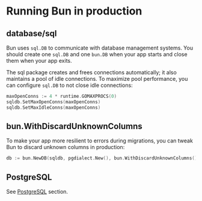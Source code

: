 # Running Bun in production

## database/sql

Bun uses `sql.DB` to communicate with database management systems. You should create one `sql.DB`
and one `bun.DB` when your app starts and close them when your app exits.

The sql package creates and frees connections automatically; it also maintains a pool of idle
connections. To maximize pool performance, you can configure `sql.DB` to not close idle connections:

```go
maxOpenConns := 4 * runtime.GOMAXPROCS(0)
sqldb.SetMaxOpenConns(maxOpenConns)
sqldb.SetMaxIdleConns(maxOpenConns)
```

## bun.WithDiscardUnknownColumns

To make your app more resilient to errors during migrations, you can tweak Bun to discard unknown
columns in production:

```go
db := bun.NewDB(sqldb, pgdialect.New(), bun.WithDiscardUnknownColumns())
```

## PostgreSQL

See [PostgreSQL](/postgres/) section.
